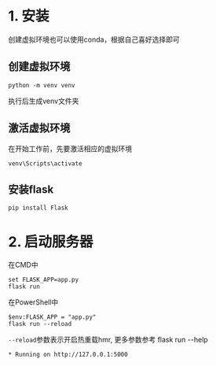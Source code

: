 # 1. 安装

创建虚拟环境也可以使用conda，根据自己喜好选择即可

## 创建虚拟环境
```
python -m venv venv
```
执行后生成venv文件夹

## 激活虚拟环境
在开始工作前，先要激活相应的虚拟环境
```
venv\Scripts\activate
```

## 安装flask
```
pip install Flask
```

# 2. 启动服务器

在CMD中
```
set FLASK_APP=app.py
flask run
```

在PowerShell中
```
$env:FLASK_APP = "app.py"
flask run --reload
```

`--reload`参数表示开启热重载hmr, 更多参数参考 flask run --help

```
* Running on http://127.0.0.1:5000
```